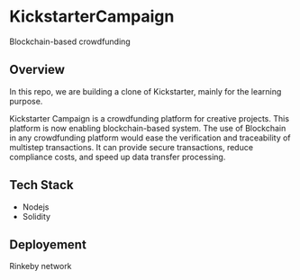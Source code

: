 # KickstarterCampaign
Blockchain-based crowdfunding

## Overview
In this repo, we are building a clone of Kickstarter, mainly for the learning purpose. 

Kickstarter Campaign is a crowdfunding platform for creative projects. This platform is now enabling blockchain-based system.
The use of Blockchain in any crowdfunding platform would ease the verification and traceability of multistep transactions.
It can provide secure transactions, reduce compliance costs, and speed up data transfer processing.



## Tech Stack
- Nodejs 
- Solidity

## Deployement
Rinkeby network



